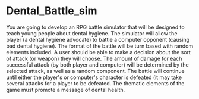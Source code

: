 # Dental_Battle_sim

You are going to develop an RPG battle simulator that will be designed to teach young people about dental hygiene.
The simulator will allow the player (a dental hygiene advocate) to battle a computer opponent (causing bad dental hygiene). The format of the battle will be turn based with random elements included. A user should be able to make a decision about the sort of attack (or weapon) they will choose. The amount of damage for each successful attack (by both player and computer) will be determined by the selected attack, as well as a random component. The battle will continue until either the player's or computer's character is defeated (it may take several attacks for a player to be defeated.
The thematic elements of the game must promote a message of dental health.
